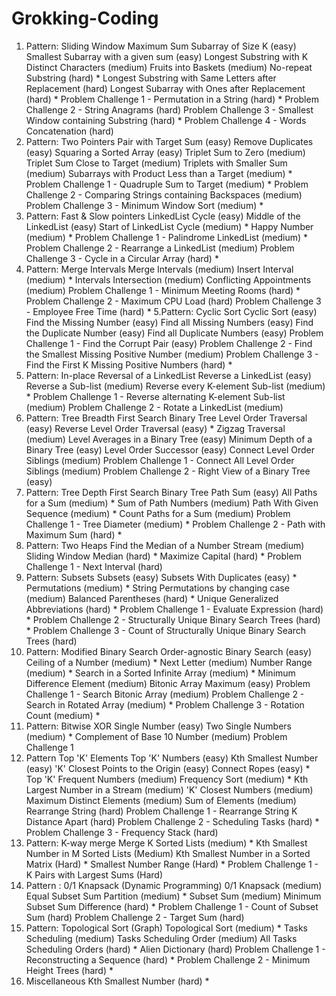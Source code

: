 # Grokking-Coding
1. Pattern: Sliding Window
    Maximum Sum Subarray of Size K (easy)
    Smallest Subarray with a given sum (easy)
    Longest Substring with K Distinct Characters (medium)
    Fruits into Baskets (medium)
    No-repeat Substring (hard) *
    Longest Substring with Same Letters after Replacement (hard)
    Longest Subarray with Ones after Replacement (hard) *
    Problem Challenge 1 - Permutation in a String (hard) *
    Problem Challenge 2 - String Anagrams (hard)
    Problem Challenge 3 - Smallest Window containing Substring (hard) *
    Problem Challenge 4 - Words Concatenation (hard)
2. Pattern: Two Pointers
    Pair with Target Sum (easy)
    Remove Duplicates (easy)
    Squaring a Sorted Array (easy)
    Triplet Sum to Zero (medium)
    Triplet Sum Close to Target (medium)
    Triplets with Smaller Sum (medium)
    Subarrays with Product Less than a Target (medium) *
    Problem Challenge 1 - Quadruple Sum to Target (medium) *
    Problem Challenge 2 - Comparing Strings containing Backspaces (medium)
    Problem Challenge 3 - Minimum Window Sort (medium) *
3. Pattern: Fast & Slow pointers
    LinkedList Cycle (easy)
    Middle of the LinkedList (easy)
    Start of LinkedList Cycle (medium) *
    Happy Number (medium) *
    Problem Challenge 1 - Palindrome LinkedList (medium) *
    Problem Challenge 2 - Rearrange a LinkedList (medium)
    Problem Challenge 3 - Cycle in a Circular Array (hard) *
4. Pattern: Merge Intervals
    Merge Intervals (medium)
    Insert Interval (medium) *
    Intervals Intersection (medium)
    Conflicting Appointments (medium)
    Problem Challenge 1 - Minimum Meeting Rooms (hard) *
    Problem Challenge 2 - Maximum CPU Load (hard)
    Problem Challenge 3 - Employee Free Time (hard) *
5.Pattern: Cyclic Sort
    Cyclic Sort (easy)
    Find the Missing Number (easy)
    Find all Missing Numbers (easy)
    Find the Duplicate Number (easy)
    Find all Duplicate Numbers (easy)
    Problem Challenge 1 - Find the Corrupt Pair (easy)
    Problem Challenge 2 - Find the Smallest Missing Positive Number (medium)
    Problem Challenge 3 - Find the First K Missing Positive Numbers (hard) *
6. Pattern: In-place Reversal of a LinkedList
Reverse a LinkedList (easy)
Reverse a Sub-list (medium)
Reverse every K-element Sub-list (medium) *
Problem Challenge 1 - Reverse alternating K-element Sub-list (medium)
Problem Challenge 2 - Rotate a LinkedList (medium)
7. Pattern: Tree Breadth First Search
Binary Tree Level Order Traversal (easy)
Reverse Level Order Traversal (easy) *
Zigzag Traversal (medium)
Level Averages in a Binary Tree (easy)
Minimum Depth of a Binary Tree (easy)
Level Order Successor (easy)
Connect Level Order Siblings (medium)
Problem Challenge 1 - Connect All Level Order Siblings (medium)
Problem Challenge 2 - Right View of a Binary Tree (easy)
8. Pattern: Tree Depth First Search
Binary Tree Path Sum (easy)
All Paths for a Sum (medium) *
Sum of Path Numbers (medium)
Path With Given Sequence (medium) *
Count Paths for a Sum (medium)
Problem Challenge 1 - Tree Diameter (medium) *
Problem Challenge 2 - Path with Maximum Sum (hard) *
9. Pattern: Two Heaps
Find the Median of a Number Stream (medium)
Sliding Window Median (hard) *
Maximize Capital (hard) *
Problem Challenge 1 - Next Interval (hard)
10. Pattern: Subsets
Subsets (easy)
Subsets With Duplicates (easy) *
Permutations (medium) *
String Permutations by changing case (medium)
Balanced Parentheses (hard) *
Unique Generalized Abbreviations (hard) *
Problem Challenge 1 - Evaluate Expression (hard) *
Problem Challenge 2 - Structurally Unique Binary Search Trees (hard) *
Problem Challenge 3 - Count of Structurally Unique Binary Search Trees (hard)
11. Pattern: Modified Binary Search
Order-agnostic Binary Search (easy)
Ceiling of a Number (medium) *
Next Letter (medium)
Number Range (medium) *
Search in a Sorted Infinite Array (medium) *
Minimum Difference Element (medium)
Bitonic Array Maximum (easy)
Problem Challenge 1 - Search Bitonic Array (medium)
Problem Challenge 2 - Search in Rotated Array (medium) *
Problem Challenge 3 - Rotation Count (medium) *
12. Pattern: Bitwise XOR
Single Number (easy)
Two Single Numbers (medium) *
Complement of Base 10 Number (medium)
Problem Challenge 1
13. Pattern Top 'K' Elements
Top 'K' Numbers (easy)
Kth Smallest Number (easy)
'K' Closest Points to the Origin (easy)
Connect Ropes (easy) *
Top 'K' Frequent Numbers (medium)
Frequency Sort (medium) *
Kth Largest Number in a Stream (medium)
'K' Closest Numbers (medium)
Maximum Distinct Elements (medium)
Sum of Elements (medium)
Rearrange String (hard)
Problem Challenge 1 - Rearrange String K Distance Apart (hard)
Problem Challenge 2 - Scheduling Tasks (hard) *
Problem Challenge 3 - Frequency Stack (hard)
14. Pattern: K-way merge
Merge K Sorted Lists (medium) *
Kth Smallest Number in M Sorted Lists (Medium)
Kth Smallest Number in a Sorted Matrix (Hard) *
Smallest Number Range (Hard) *
Problem Challenge 1 - K Pairs with Largest Sums (Hard)
15. Pattern : 0/1 Knapsack (Dynamic Programming)
0/1 Knapsack (medium)
Equal Subset Sum Partition (medium) *
Subset Sum (medium)
Minimum Subset Sum Difference (hard) *
Problem Challenge 1 - Count of Subset Sum (hard)
Problem Challenge 2 - Target Sum (hard)
16. Pattern: Topological Sort (Graph)
Topological Sort (medium) *
Tasks Scheduling (medium)
Tasks Scheduling Order (medium)
All Tasks Scheduling Orders (hard) *
Alien Dictionary (hard)
Problem Challenge 1 - Reconstructing a Sequence (hard) *
Problem Challenge 2 - Minimum Height Trees (hard) *
17. Miscellaneous
Kth Smallest Number (hard) *

